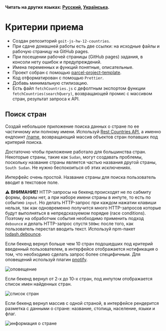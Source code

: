 **Читать на других языках: [Русский](README.md), [Українська](README.ua.md).**
# Критерии приема

- Создан репозиторий `goit-js-hw-12-countries`.
- При сдаче домашней работы есть две ссылки: на исходные файлы и рабочую страницу на GitHub pages.
- При посещении рабочей страницы (GitHub pages) задания, в консоли нету ошибок и предупреждений.
- Имена переменных и функций понятные, описательные.
- Проект собран с помощью
  [parcel-project-template](https://github.com/goitacademy/parcel-project-template).
- Код отформатирован с помощью `Prettier`.
- Добавь минимальную стилизацию.
- Есть файл `fetchCountries.js` с дефолтным экспортом функции `fetchCountries(searchQuery)`,
  возвращающей промис с массивом стран, результат запроса к API.

## Поиск стран

Создай небольшое приложение поиска данных о стране по ее частичному или полному имени. Используй
[Rest Countries API](https://restcountries.eu/), а именно ендпоинт
[/name](https://restcountries.eu/#api-endpoints-name), возвращающий массив объектов стран попавших
под критерий поиска.

Достаточно чтобы приложение работало для большинства стран. Некоторые страны, такие как `Sudan`,
могут создавать проблемы, поскольку название страны является частью названия другой страны,
`South Sudan`. Не нужно беспокоиться об этих исключениях.

Интерфейс очень простой. Название страны для поиска пользователь вводит в текстовое поле.

⚠️ **ВНИМАНИЕ!** HTTP-запросы на бекенд происходят не по сабмиту формы, формы нет, а при наборе
имени страны в инпуте, то есть по событию `input`. Но делать HTTP-запрос при каждом нажатии клавиши
нельзя, так как одновременно получится много HTTP-запросов которые будут выполняться в
непредсказуемом порядке (race conditions). Поэтому на обработчик события необходимо применить подход
`debounce` и делать HTTP-запрос спустя `500мс` после того, как пользователь перестал вводить текст.
Используй npm-пакет [lodash.debounce](https://www.npmjs.com/package/lodash.debounce).

Если бекенд вернул больше чем 10 стран подошедших под критерий введенный пользователем, в интерфейсе
отображается нотификация о том, что необходимо сделать запрос более специфичным. Для оповещений
используй плагин [pnotify](https://github.com/sciactive/pnotify).

![оповещение](src/images/query-prompt.png)

Если бекенд вернул от 2-х до 10-х стран, под инпутом отображается список имен найденных стран.

![список стран](src/images/country-list.png)

Если бекенд вернул массив с одной страной, в интерфейсе рендерится разметка с данными о стране:
название, столица, население, языки и флаг.

![информация о стране](src/images/country-info.png)
